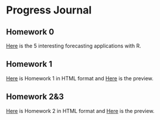 # Progress Journal
## Homework 0
[Here](https://htmlpreview.github.io/?https://github.com/BU-IE-360/spring20-gunalfiliz/blob/master/folder/Interesting-Forecasting-Applications-with-R.html) is the 5 interesting forecasting applications with R. 

## Homework 1
[Here](https://github.com/BU-IE-360/spring20-gunalfiliz/blob/master/Homework1_IE_360_FilizGunal.html) is Homework 1 in HTML format and [Here](https://htmlpreview.github.io/?https://github.com/BU-IE-360/spring20-gunalfiliz/blob/master/Homework1_IE_360_FilizGunal.html) is the preview.

## Homework 2&3
[Here](https://github.com/BU-IE-360/spring20-gunalfiliz/blob/master/Homework-2-3%20(2).html) is Homework 2 in HTML format and [Here](https://htmlpreview.github.io/?https://raw.githubusercontent.com/BU-IE-360/spring20-gunalfiliz/master/Homework-2-3%20(2).html) is the preview.
